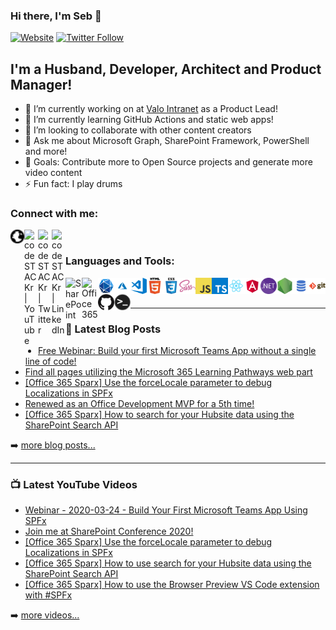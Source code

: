 ### Hi there, I'm Seb 👋

[![Website](https://img.shields.io/website?label=sebastienlevert.com&style=for-the-badge&url=https%3A%2F%2Fwww.sebastienlevert.com)](https://www.sebastienlevert.com)
[![Twitter Follow](https://img.shields.io/twitter/follow/sebastienlevert?color=1DA1F2&logo=twitter&style=for-the-badge)](https://twitter.com/intent/follow?original_referer=https%3A%2F%2Fgithub.com%2Fsebastienlevert&screen_name=sebastienlevert)

## I'm a Husband, Developer, Architect and Product Manager!

- 🔭 I’m currently working on at [Valo Intranet][valo-website] as a Product Lead!
- 🌱 I’m currently learning GitHub Actions and static web apps!
- 👯 I’m looking to collaborate with other content creators
- 💬 Ask me about Microsoft Graph, SharePoint Framework, PowerShell and more!
- 🥅 Goals: Contribute more to Open Source projects and generate more video content
- ⚡ Fun fact: I play drums

### Connect with me:

[<img align="left" alt="codeSTACKr.com" width="22px" src="https://raw.githubusercontent.com/iconic/open-iconic/master/svg/globe.svg" />][website]
[<img align="left" alt="codeSTACKr | YouTube" width="22px" src="https://cdn.jsdelivr.net/npm/simple-icons@v3/icons/youtube.svg" />][youtube]
[<img align="left" alt="codeSTACKr | Twitter" width="22px" src="https://cdn.jsdelivr.net/npm/simple-icons@v3/icons/twitter.svg" />][twitter]
[<img align="left" alt="codeSTACKr | LinkedIn" width="22px" src="https://cdn.jsdelivr.net/npm/simple-icons@v3/icons/linkedin.svg" />][linkedin]

<br />

### Languages and Tools:

<img align="left" alt="SharePoint" width="26px" src="https://upload.wikimedia.org/wikipedia/commons/thumb/3/31/Microsoft_Office_SharePoint_%282018%E2%80%93present%29.svg/1200px-Microsoft_Office_SharePoint_%282018%E2%80%93present%29.svg.png" />
<img align="left" alt="Office 365" width="26px" src="https://upload.wikimedia.org/wikipedia/commons/thumb/5/5f/Microsoft_Office_logo_%282019%E2%80%93present%29.svg/1200px-Microsoft_Office_logo_%282019%E2%80%93present%29.svg.png" />
<img align="left" alt="Office 365" width="26px" src="https://raw.githubusercontent.com/sebastienlevert/sebastienlevert/master/assets/graph.png" />
<img align="left" alt="Office 365" width="26px" src="https://raw.githubusercontent.com/github/explore/80688e429a7d4ef2fca1e82350fe8e3517d3494d/topics/azure/azure.png" />
<img align="left" alt="Visual Studio Code" width="26px" src="https://raw.githubusercontent.com/github/explore/80688e429a7d4ef2fca1e82350fe8e3517d3494d/topics/visual-studio-code/visual-studio-code.png" />
<img align="left" alt="HTML5" width="26px" src="https://raw.githubusercontent.com/github/explore/80688e429a7d4ef2fca1e82350fe8e3517d3494d/topics/html/html.png" />
<img align="left" alt="CSS3" width="26px" src="https://raw.githubusercontent.com/github/explore/80688e429a7d4ef2fca1e82350fe8e3517d3494d/topics/css/css.png" />
<img align="left" alt="Sass" width="26px" src="https://raw.githubusercontent.com/github/explore/80688e429a7d4ef2fca1e82350fe8e3517d3494d/topics/sass/sass.png" />
<img align="left" alt="JavaScript" width="26px" src="https://raw.githubusercontent.com/github/explore/80688e429a7d4ef2fca1e82350fe8e3517d3494d/topics/javascript/javascript.png" />
<img align="left" alt="Typescript" width="26px" src="https://raw.githubusercontent.com/github/explore/80688e429a7d4ef2fca1e82350fe8e3517d3494d/topics/typescript/typescript.png" />
<img align="left" alt="React" width="26px" src="https://raw.githubusercontent.com/github/explore/80688e429a7d4ef2fca1e82350fe8e3517d3494d/topics/react/react.png" />
<img align="left" alt="Angular" width="26px" src="https://raw.githubusercontent.com/github/explore/80688e429a7d4ef2fca1e82350fe8e3517d3494d/topics/angular/angular.png" />
<img align="left" alt="Angular" width="26px" src="https://raw.githubusercontent.com/github/explore/80688e429a7d4ef2fca1e82350fe8e3517d3494d/topics/dotnet/dotnet.png" />
<img align="left" alt="Node.js" width="26px" src="https://raw.githubusercontent.com/github/explore/80688e429a7d4ef2fca1e82350fe8e3517d3494d/topics/nodejs/nodejs.png" />
<img align="left" alt="SQL" width="26px" src="https://raw.githubusercontent.com/github/explore/80688e429a7d4ef2fca1e82350fe8e3517d3494d/topics/sql/sql.png" />
<img align="left" alt="Git" width="26px" src="https://raw.githubusercontent.com/github/explore/80688e429a7d4ef2fca1e82350fe8e3517d3494d/topics/git/git.png" />
<img align="left" alt="GitHub" width="26px" src="https://raw.githubusercontent.com/github/explore/78df643247d429f6cc873026c0622819ad797942/topics/github/github.png" />
<img align="left" alt="Terminal" width="26px" src="https://raw.githubusercontent.com/github/explore/80688e429a7d4ef2fca1e82350fe8e3517d3494d/topics/terminal/terminal.png" />

<br />
<br />

---

### 📕 Latest Blog Posts

<!-- BLOG-POST-LIST:START -->
- [Free Webinar: Build your first Microsoft Teams App without a single line of code!](https://www.sebastienlevert.com/2020/08/18/free-webinar-build-your-first-microsoft-teams-app-without-a-single-line-of-code/)
- [Find all pages utilizing the Microsoft 365 Learning Pathways web part](https://www.sebastienlevert.com/2020/06/05/find-all-pages-utilizing-the-microsoft-365-learning-pathways-web-part/)
- [[Office 365 Sparx] Use the forceLocale parameter to debug Localizations in SPFx](https://www.sebastienlevert.com/2020/01/16/office-365-sparx-use-the-forcelocale-parameter-to-debug-localizations-in-spfx/)
- [Renewed as an Office Development MVP for a 5th time!](https://www.sebastienlevert.com/2019/07/02/renewed-as-an-office-development-mvp-for-a-5th-time/)
- [[Office 365 Sparx] How to search for your Hubsite data using the SharePoint Search API](https://www.sebastienlevert.com/2019/04/23/office-365-sparx-how-to-search-for-your-hubsite-data-using-the-sharepoint-search-api/)
<!-- BLOG-POST-LIST:END -->

➡️ [more blog posts...][website]

---

### 📺 Latest YouTube Videos

<!-- YOUTUBE:START -->
- [Webinar - 2020-03-24 - Build Your First Microsoft Teams App  Using SPFx](https://www.youtube.com/watch?v=hGGVUtAr--8)
- [Join me at SharePoint Conference 2020!](https://www.youtube.com/watch?v=oAjD6FT8o3Q)
- [[Office 365 Sparx] Use the forceLocale parameter to debug Localizations in SPFx](https://www.youtube.com/watch?v=j-U7WuEQBig)
- [[Office 365 Sparx] How to use search for your Hubsite data using the SharePoint Search API](https://www.youtube.com/watch?v=Yydlwq15gF8)
- [[Office 365 Sparx] How to use the Browser Preview VS Code extension with #SPFx](https://www.youtube.com/watch?v=Ad8eq7gB4Cg)
<!-- YOUTUBE:END -->

➡️ [more videos...][youtube]

[valo-website]: https://www.valointranet.com
[website]: https://www.sebastienlevert.com
[twitter]: https://twitter.com/sebastienlevert
[youtube]: https://www.youtube.com/channel/UCnnGypiyUKntbpJQIFIOGNw
[linkedin]: https://linkedin.com/in/sebastienlevert